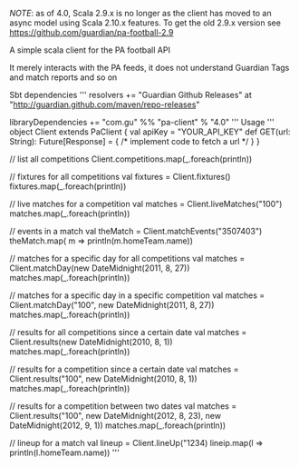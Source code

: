 *NOTE*: as of 4.0, Scala 2.9.x is no longer as the client has moved to an async model using Scala 2.10.x features.
To get the old 2.9.x version see https://github.com/guardian/pa-football-2.9

A simple scala client for the PA football API

It merely interacts with the PA feeds, it does not understand Guardian Tags and match reports and so on

Sbt dependencies
'''
resolvers += "Guardian Github Releases" at "http://guardian.github.com/maven/repo-releases"

libraryDependencies += "com.gu" %% "pa-client" % "4.0"
'''
Usage
'''
object Client extends PaClient {
    val apiKey = "YOUR_API_KEY"
    def GET(url: String): Future[Response] = { /* implement code to fetch a url */ }
}

// list all competitions
Client.competitions.map(_.foreach(println))

// fixtures for all competitions
val fixtures = Client.fixtures()
fixtures.map(_.foreach(println))

// live matches for a competition
val matches = Client.liveMatches("100")
matches.map(_.foreach(println))

// events in a match
val theMatch = Client.matchEvents("3507403")
theMatch.map( m =>  println(m.homeTeam.name))

// matches for a specific day for all competitions
val matches = Client.matchDay(new DateMidnight(2011, 8, 27))
matches.map(_.foreach(println))

// matches for a specific day in a specific competition
val matches = Client.matchDay("100", new DateMidnight(2011, 8, 27))
matches.map(_.foreach(println))

// results for all competitions since a certain date
val matches = Client.results(new DateMidnight(2010, 8, 1))
matches.map(_.foreach(println))

// results for a competition since a certain date
val matches = Client.results("100", new DateMidnight(2010, 8, 1))
matches.map(_.foreach(println))

// results for a competition between two dates
val matches = Client.results("100", new DateMidnight(2012, 8, 23), new DateMidnight(2012, 9, 1))
matches.map(_.foreach(println))

// lineup for a match
val lineup = Client.lineUp("1234)
lineip.map(l => println(l.homeTeam.name))
'''

